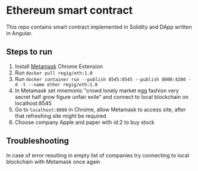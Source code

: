 # Ethereum smart contract

This repo contains smart contract implemented in Solidity and DApp written in Angular.

## Steps to run

1. Install [Metamask](https://metamask.github.io) Chrome Extension
2. Run `docker pull regig/eth:1.0`
3. Run `docker container run --publish 8545:8545 --publish 8000:4200 -d -t --name ether regig/eth:1.0` 
4. In Metamask set mnemonic "crowd lonely market egg fashion very secret half grow figure unfair exile" and connect to local blockchain on localhost:8545
5. Go to `localhost:8000` in Chrome, allow Metamask to access site, after that refreshing site might be required
6. Choose company Apple and paper with id:2 to buy stock



## Troubleshooting

In case of error resulting in empty list of companies try connecting to local blockchain with Metamask once again
